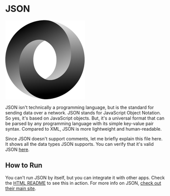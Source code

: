 # JSON
![JSON Logo](img-json.png)

JSON isn't technically a programming language, but is the standard for sending data over a network. JSON stands for JavaScript Object Notation. So yes, it's based on JavaScript objects. But, it's a universal format that can be parsed by any programming language with its simple key-value pair syntax. Compared to XML, JSON is more lightweight and human-readable.

Since JSON doesn't support comments, let me briefly explain this file here. It shows all the data types JSON supports. You can verify that it's valid JSON [here](https://jsonlint.com/).

## How to Run
You can't run JSON by itself, but you can integrate it with other apps. Check the [HTML README](../HTML) to see this in action. For more info on JSON, [check out their main site](https://www.json.org/json-en.html).

